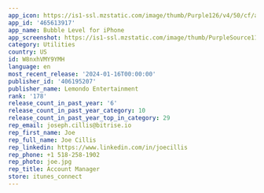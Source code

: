 ```yaml
---
app_icon: https://is1-ssl.mzstatic.com/image/thumb/Purple126/v4/50/cf/aa/50cfaaab-ba05-7bfb-d236-63e4b964d355/AppIcon-0-0-1x_U007emarketing-0-6-0-85-220.png/1024x1024bb.png
app_id: '465613917'
app_name: Bubble Level for iPhone
app_screenshot: https://is1-ssl.mzstatic.com/image/thumb/PurpleSource116/v4/58/6c/04/586c0402-e831-c6e2-2ad8-047e33114c4a/bbd255ff-7718-43ea-ae6a-7ddb1edda165_Screen_7.1.jpg/1284x2778bb.png
category: Utilities
country: US
id: W8nxhVMY9YMH
language: en
most_recent_release: '2024-01-16T00:00:00'
publisher_id: '406195207'
publisher_name: Lemondo Entertainment
rank: '178'
release_count_in_past_year: '6'
release_count_in_past_year_category: 10
release_count_in_past_year_top_in_category: 29
rep_email: joseph.cillis@bitrise.io
rep_first_name: Joe
rep_full_name: Joe Cillis
rep_linkedin: https://www.linkedin.com/in/joecillis
rep_phone: +1 518-258-1902
rep_photo: joe.jpg
rep_title: Account Manager
store: itunes_connect
---
```

